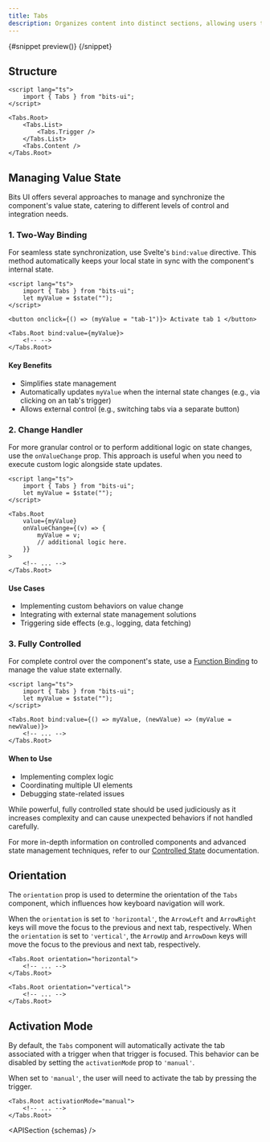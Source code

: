 ```yaml
---
title: Tabs
description: Organizes content into distinct sections, allowing users to switch between them.
---
```


<script>
	import { APISection, ComponentPreviewV2, TabsDemo, Callout } from '$lib/components/index.js'
	let { schemas } = $props()
</script>

<ComponentPreviewV2 name="tabs-demo" comp="Tabs">

{#snippet preview()}
<TabsDemo />
{/snippet}

</ComponentPreviewV2>

## Structure

```svelte
<script lang="ts">
	import { Tabs } from "bits-ui";
</script>

<Tabs.Root>
	<Tabs.List>
		<Tabs.Trigger />
	</Tabs.List>
	<Tabs.Content />
</Tabs.Root>
```

## Managing Value State

Bits UI offers several approaches to manage and synchronize the component's value state, catering to different levels of control and integration needs.

### 1. Two-Way Binding

For seamless state synchronization, use Svelte's `bind:value` directive. This method automatically keeps your local state in sync with the component's internal state.

```svelte
<script lang="ts">
	import { Tabs } from "bits-ui";
	let myValue = $state("");
</script>

<button onclick={() => (myValue = "tab-1")}> Activate tab 1 </button>

<Tabs.Root bind:value={myValue}>
	<!-- -->
</Tabs.Root>
```

#### Key Benefits

-   Simplifies state management
-   Automatically updates `myValue` when the internal state changes (e.g., via clicking on an tab's trigger)
-   Allows external control (e.g., switching tabs via a separate button)

### 2. Change Handler

For more granular control or to perform additional logic on state changes, use the `onValueChange` prop. This approach is useful when you need to execute custom logic alongside state updates.

```svelte
<script lang="ts">
	import { Tabs } from "bits-ui";
	let myValue = $state("");
</script>

<Tabs.Root
	value={myValue}
	onValueChange={(v) => {
		myValue = v;
		// additional logic here.
	}}
>
	<!-- ... -->
</Tabs.Root>
```

#### Use Cases

-   Implementing custom behaviors on value change
-   Integrating with external state management solutions
-   Triggering side effects (e.g., logging, data fetching)

### 3. Fully Controlled

For complete control over the component's state, use a [Function Binding](https://svelte.dev/docs/svelte/bind#Function-bindings) to manage the value state externally.

```svelte
<script lang="ts">
	import { Tabs } from "bits-ui";
	let myValue = $state("");
</script>

<Tabs.Root bind:value={() => myValue, (newValue) => (myValue = newValue)}>
	<!-- ... -->
</Tabs.Root>
```

#### When to Use

-   Implementing complex logic
-   Coordinating multiple UI elements
-   Debugging state-related issues

<Callout>

While powerful, fully controlled state should be used judiciously as it increases complexity and can cause unexpected behaviors if not handled carefully.

For more in-depth information on controlled components and advanced state management techniques, refer to our [Controlled State](/docs/controlled-state) documentation.

</Callout>

## Orientation

The `orientation` prop is used to determine the orientation of the `Tabs` component, which influences how keyboard navigation will work.

When the `orientation` is set to `'horizontal'`, the `ArrowLeft` and `ArrowRight` keys will move the focus to the previous and next tab, respectively. When the `orientation` is set to `'vertical'`, the `ArrowUp` and `ArrowDown` keys will move the focus to the previous and next tab, respectively.

```svelte
<Tabs.Root orientation="horizontal">
	<!-- ... -->
</Tabs.Root>

<Tabs.Root orientation="vertical">
	<!-- ... -->
</Tabs.Root>
```

## Activation Mode

By default, the `Tabs` component will automatically activate the tab associated with a trigger when that trigger is focused. This behavior can be disabled by setting the `activationMode` prop to `'manual'`.

When set to `'manual'`, the user will need to activate the tab by pressing the trigger.

```svelte /activationMode="manual"/
<Tabs.Root activationMode="manual">
	<!-- ... -->
</Tabs.Root>
```

<APISection {schemas} />

